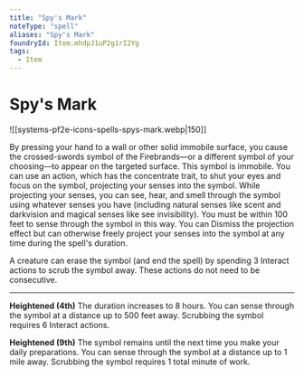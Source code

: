 ```yaml
---
title: "Spy's Mark"
noteType: "spell"
aliases: "Spy's Mark"
foundryId: Item.mhdpJ1uP2g1rI2Yg
tags:
  - Item
---
```


# Spy's Mark
![[systems-pf2e-icons-spells-spys-mark.webp|150]]

By pressing your hand to a wall or other solid immobile surface, you cause the crossed-swords symbol of the Firebrands—or a different symbol of your choosing—to appear on the targeted surface. This symbol is immobile. You can use an action, which has the concentrate trait, to shut your eyes and focus on the symbol, projecting your senses into the symbol. While projecting your senses, you can see, hear, and smell through the symbol using whatever senses you have (including natural senses like scent and darkvision and magical senses like see invisibility). You must be within 100 feet to sense through the symbol in this way. You can Dismiss the projection effect but can otherwise freely project your senses into the symbol at any time during the spell's duration.

A creature can erase the symbol (and end the spell) by spending 3 Interact actions to scrub the symbol away. These actions do not need to be consecutive.

* * *

**Heightened (4th)** The duration increases to 8 hours. You can sense through the symbol at a distance up to 500 feet away. Scrubbing the symbol requires 6 Interact actions.

**Heightened (9th)** The symbol remains until the next time you make your daily preparations. You can sense through the symbol at a distance up to 1 mile away. Scrubbing the symbol requires 1 total minute of work.
